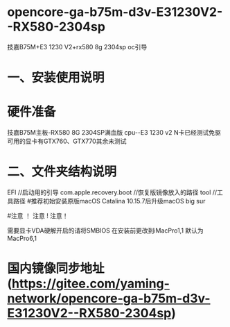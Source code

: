 
# opencore-ga-b75m-d3v-E31230V2--RX580-2304sp
技嘉B75M+E3 1230 V2+rx580 8g 2304sp oc引导
#  一、安装使用说明
  # 硬件准备
  技嘉B75M主板-RX580 8G 2304SP满血版 cpu--E3 1230 v2 N卡已经测试免驱可用的显卡有GTX760、GTX770其余未测试
# 二、文件夹结构说明
EFI //启动用的引导
com.apple.recovery.boot //恢复版镜像放入的路径
tool //工具路径
#推荐初始安装原版macOS Catalina 10.15.7后升级macOS big sur

#注意 ！ 注意 ! 注意！

需要显卡VDA硬解开启的请将SMBIOS 在安装前更改到iMacPro1,1 默认为MacPro6,1
# 国内镜像同步地址(https://gitee.com/yaming-network/opencore-ga-b75m-d3v-E31230V2--RX580-2304sp)


 
  
  
  
